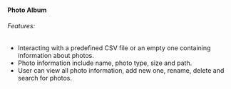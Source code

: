 #### Photo Album 
###### Features:
- Interacting with a predefined CSV file or an empty one containing information about photos.
- Photo information include name, photo type, size and path.
- User can view all photo information, add new one, rename, delete and search for photos.